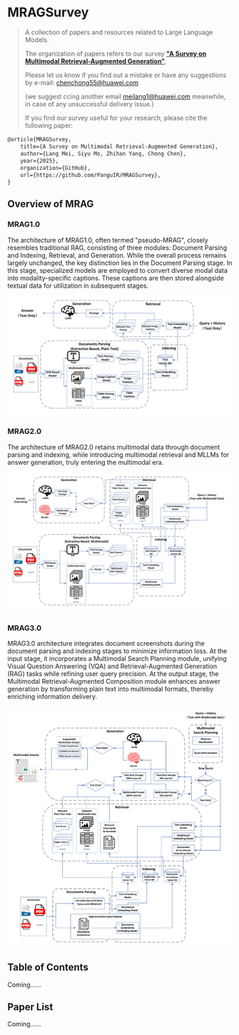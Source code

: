 # MRAGSurvey


> A collection of papers and resources related to Large Language Models. 
>
> The organization of papers refers to our survey [**"A Survey on Multimodal Retrieval-Augmented Generation"**](![MRAGSurvey](Source/MRAGSurvey.pdf)). 
>
> Please let us know if you find out a mistake or have any suggestions by e-mail:  chenchong55@huawei.com
>
> (we suggest ccing another email meilang1@huawei.com meanwhile, in case of any unsuccessful delivery issue.)
>
>
> If you find our survey useful for your research, please cite the following paper:

```
@article{MRAGSurvey,
    title={A Survey on Multimodal Retrieval-Augmented Generation},
    author={Lang Mei, Siyu Mo, Zhihan Yang, Chong Chen},
    year={2025},
    organization={GitHub},
    url={https://github.com/PanguIR/MRAGSurvey},
}
```

## Overview of MRAG

### MRAG1.0

The architecture of MRAG1.0, often termed "pseudo-MRAG", closely resembles traditional RAG, consisting of three modules: Document Parsing and Indexing, Retrieval, and Generation. While the overall process remains largely unchanged, the key distinction lies in the Document Parsing stage. In this stage, specialized models are employed to convert diverse modal data into modality-specific captions. These captions are then stored alongside textual data for utilization in subsequent stages.

![MRAG1.0](Source/MRAG1.0.jpg)

### MRAG2.0

The architecture of MRAG2.0 retains multimodal data through document parsing and indexing, while introducing multimodal retrieval and MLLMs for answer generation, truly entering the multimodal era.

![MRAG2.0](Source/MRAG2.0.jpg)

### MRAG3.0

MRAG3.0 architecture integrates document screenshots during the document parsing and indexing stages to minimize information loss. At the input stage, it incorporates a Multimodal Search Planning module, unifying Visual Question Answering (VQA) and Retrieval-Augmented Generation (RAG) tasks while refining user query precision. At the output stage, the Multimodal Retrieval-Augmented Composition module enhances answer generation by transforming plain text into multimodal formats, thereby enriching information delivery.

![MRAG3.0](Source/MRAG3.0.jpg)

## Table of Contents

Coming......


## Paper List

Coming......
